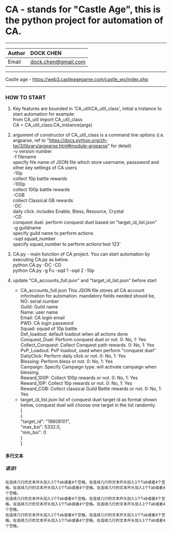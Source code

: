# CA - stands for "Castle Age", this is the python project for automation of CA.
***
|Author|DOCK CHEN|
|:---|:---|
|Email|dock.chen@gmail.com|
***
Castle age - https://web3.castleagegame.com/castle_ws/index.php
***
### HOW TO START
1. Key features are bounded in 'CA_util\CA_util_class', initial a instance to start automation
    for example: <br>
    from CA_util import CA_util_class<br>
    CA = CA_util_class.CA_instance(args)<br>

2. argument of constructor of CA_util_class is a command line options (i.e. argparse, ref to "https://docs.python.org/zh-tw/3/library/argparse.html#module-argparse" for detail)<br>
    -v version number<br>
    -f filename <br>
    specify file name of JSON file which store username, passsword and other key settings of CA users<br>
    -10p <br>
    collect 10p battle rewards<br>
    -100p <br>
    collect 100p battle rewards<br>
    -CGB <br>
    collect Classical GB rewards<br>
    -DC <br>
    daily click. includes Enable, Bless, Resource, Crystal    <br>
    -CD<br>
    conquest duel. perform conquest duel based on "target_id_list.json"<br>
    -g guildname<br>
    specify guild name to perform actions<br>
    -sqd squad_number<br>
    specify squad_number to perform actions'test 123'<br>

3. CA.py - main function of CA project. You can start automation by executing CA.py as below.<br>
    python CA.py -DC -CD<br>
    python CA.py -g Fu -sqd 1 -sqd 2 -10p<br>

4. update "CA_accounts_full.json" and "target_id_list.json" before start<br>
    - CA_accounts_full.json
    This JSON file stores all CA account information for automation. mandatory fields needed should be,<br>
    NO: serial number<br>
    Guild: Guild name<br>
    Name: user name<br>
    Email: CA login email<br>
    PWD: CA login password<br>
    Squad: squad of 10p battle<br>
    Def_loadout: default loadout when all actions done<br>
    Conquest_Duel: Perform conquest duel or not. 0: No, 1: Yes<br>
    Collect_Conquest: Collect Conquest path rewards. 0: No, 1: Yes<br>
    PvP_Loadout: PvP loadout, used when perform "conquest duel"<br>
    DailyClick: Perform daily click or not. 0: No, 1: Yes<br>
    Blessing: Perform bless or not. 0: No, 1: Yes<br>
    Campaign: Specify Campaign type. will activate campaign when blessing.<br>
    Reward_100P: Collect 100p rewards or not. 0: No, 1: Yes<br>
    Reward_10P: Collect 10p rewards or not. 0: No, 1: Yes<br>
    Reward_CGB: Collect classical Guild Battle rewards or not. 0: No, 1: Yes<br>
    - target_id_list.json
    list of conquest duel target id as format shown below, conquest duel will choose one target in the list randomly.<br>
    [<br>
        {<br>
        "target_id": "19608101",<br>
        "max_bsi": 5332.0,<br>
        "min_bsi": 0<br>
        }<br>
    ]<br>
#### 多行文本
##### 语法1
    在连续几行的文本开头加入1个Tab或者4个空格。在连续几行的文本开头加入1个Tab或者4个空格。在连续几行的文本开头加入1个Tab或者4个空格。在连续几行的文本开头加入1个Tab或者4个空格。
    在连续几行的文本开头加入1个Tab或者4个空格。在连续几行的文本开头加入1个Tab或者4个空格。在连续几行的文本开头加入1个Tab或者4个空格。在连续几行的文本开头加入1个Tab或者4个空格。
    在连续几行的文本开头加入1个Tab或者4个空格。在连续几行的文本开头加入1个Tab或者4个空格。在连续几行的文本开头加入1个Tab或者4个空格。在连续几行的文本开头加入1个Tab或者4个空格。
